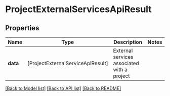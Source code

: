# ProjectExternalServicesApiResult

## Properties
Name | Type | Description | Notes
------------ | ------------- | ------------- | -------------
**data** | [ProjectExternalServiceApiResult] | External services associated with a project | 

[[Back to Model list]](../README.md#documentation-for-models) [[Back to API list]](../README.md#documentation-for-api-endpoints) [[Back to README]](../README.md)


